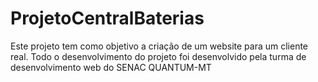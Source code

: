 # ProjetoCentralBaterias
Este projeto tem como objetivo a criação de um website para um cliente real. Todo o desenvolvimento do projeto foi desenvolvido pela turma de desenvolvimento web do SENAC QUANTUM-MT 
